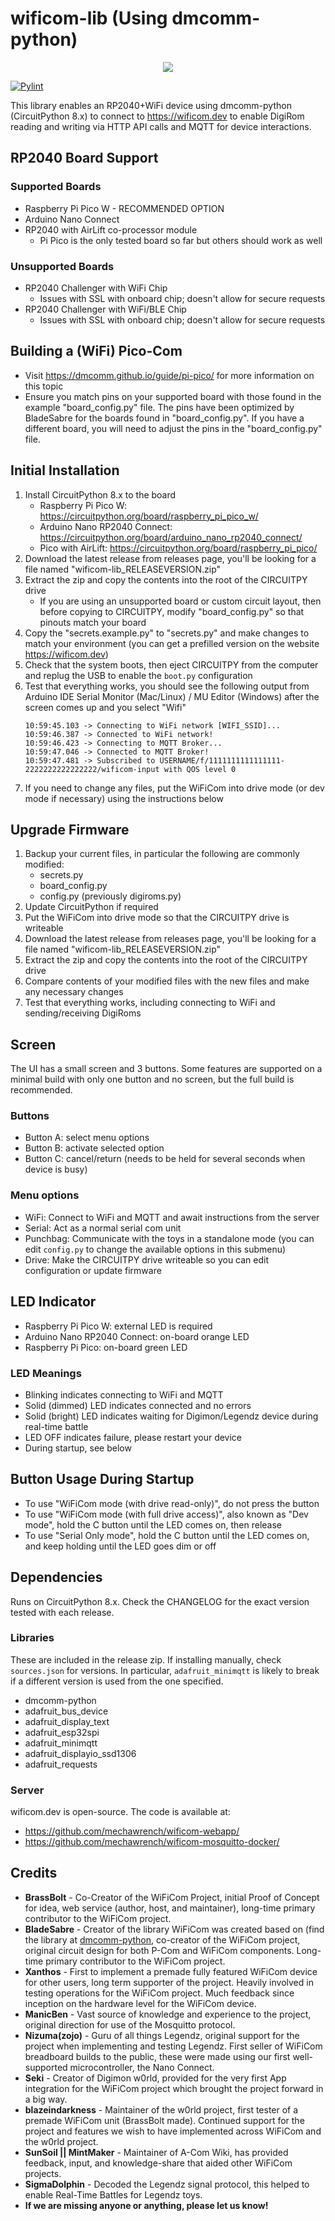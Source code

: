 # wificom-lib (Using dmcomm-python)

<p align="center">
    <a href="https://discord.gg/yJ4Ub64zrP">
        <img src="https://dcbadge.vercel.app/api/server/yJ4Ub64zrP">
    </a>
</p>

[![Pylint](https://github.com/mechawrench/wificom-lib/actions/workflows/pylint.yml/badge.svg)](https://github.com/mechawrench/wificom-lib/actions/workflows/pylint.yml)

This library enables an RP2040+WiFi device using dmcomm-python (CircuitPython 8.x) to connect to https://wificom.dev to enable DigiRom reading and writing via HTTP API calls and MQTT for device interactions.

## RP2040 Board Support

### Supported Boards
- Raspberry Pi Pico W - RECOMMENDED OPTION
- Arduino Nano Connect
- RP2040 with AirLift co-processor module
    - Pi Pico is the only tested board so far but others should work as well

### Unsupported Boards
- RP2040 Challenger with WiFi Chip
    - Issues with SSL with onboard chip; doesn't allow for secure requests
- RP2040 Challenger with WiFi/BLE Chip
    - Issues with SSL with onboard chip; doesn't allow for secure requests

## Building a (WiFi) Pico-Com
- Visit https://dmcomm.github.io/guide/pi-pico/ for more information on this topic
- Ensure you match pins on your supported board with those found in the example "board_config.py" file.  The pins have been optimized by BladeSabre for the boards found in "board_config.py".  If you have a different board, you will need to adjust the pins in the "board_config.py" file.

## Initial Installation

1. Install CircuitPython 8.x to the board
    - Raspberry Pi Pico W: https://circuitpython.org/board/raspberry_pi_pico_w/
    - Arduino Nano RP2040 Connect: https://circuitpython.org/board/arduino_nano_rp2040_connect/
    - Pico with AirLift: https://circuitpython.org/board/raspberry_pi_pico/
1. Download the latest release from releases page, you'll be looking for a file named "wificom-lib_RELEASEVERSION.zip"
1. Extract the zip and copy the contents into the root of the CIRCUITPY drive
    - If you are using an unsupported board or custom circuit layout, then before copying to CIRCUITPY, modify "board_config.py" so that pinouts match your board
1. Copy the "secrets.example.py" to "secrets.py" and make changes to match your environment (you can get a prefilled version on the website https://wificom.dev)
1. Check that the system boots, then eject CIRCUITPY from the computer and replug the USB to enable the `boot.py` configuration
1. Test that everything works, you should see the following output from Arduino IDE Serial Monitor (Mac/Linux) / MU Editor (Windows) after the screen comes up and you select "Wifi"
    ```
    10:59:45.103 -> Connecting to WiFi network [WIFI_SSID]...
    10:59:46.387 -> Connected to WiFi network!
    10:59:46.423 -> Connecting to MQTT Broker...
    10:59:47.046 -> Connected to MQTT Broker! 
    10:59:47.481 -> Subscribed to USERNAME/f/1111111111111111-2222222222222222/wificom-input with QOS level 0
    ```
1. If you need to change any files, put the WiFiCom into drive mode (or dev mode if necessary) using the instructions below

## Upgrade Firmware
1. Backup your current files, in particular the following are commonly modified:
    - secrets.py
    - board_config.py
    - config.py (previously digiroms.py)
1. Update CircuitPython if required
1. Put the WiFiCom into drive mode so that the CIRCUITPY drive is writeable
1. Download the latest release from releases page, you'll be looking for a file named "wificom-lib_RELEASEVERSION.zip"
1. Extract the zip and copy the contents into the root of the CIRCUITPY drive
1. Compare contents of your modified files with the new files and make any necessary changes
1. Test that everything works, including connecting to WiFi and sending/receiving DigiRoms

## Screen

The UI has a small screen and 3 buttons. Some features are supported on a minimal build with only one button and no screen, but the full build is recommended.

### Buttons
- Button A: select menu options
- Button B: activate selected option
- Button C: cancel/return (needs to be held for several seconds when device is busy)

### Menu options
- WiFi: Connect to WiFi and MQTT and await instructions from the server
- Serial: Act as a normal serial com unit
- Punchbag: Communicate with the toys in a standalone mode (you can edit `config.py` to change the available options in this submenu)
- Drive: Make the CIRCUITPY drive writeable so you can edit configuration or update firmware

## LED Indicator
- Raspberry Pi Pico W: external LED is required
- Arduino Nano RP2040 Connect: on-board orange LED
- Raspberry Pi Pico: on-board green LED

### LED Meanings
- Blinking indicates connecting to WiFi and MQTT
- Solid (dimmed) LED indicates connected and no errors
- Solid (bright) LED indicates waiting for Digimon/Legendz device during real-time battle
- LED OFF indicates failure, please restart your device
- During startup, see below

## Button Usage During Startup
- To use "WiFiCom mode (with drive read-only)", do not press the button
- To use "WiFiCom mode (with full drive access)", also known as "Dev mode", hold the C button until the LED comes on, then release
- To use "Serial Only mode", hold the C button until the LED comes on, and keep holding until the LED goes dim or off

## Dependencies

Runs on CircuitPython 8.x. Check the CHANGELOG for the exact version tested with each release.

### Libraries

These are included in the release zip. If installing manually, check `sources.json` for versions. In particular, `adafruit_minimqtt` is likely to break if a different version is used from the one specified.

- dmcomm-python
- adafruit_bus_device
- adafruit_display_text
- adafruit_esp32spi
- adafruit_minimqtt
- adafruit_displayio_ssd1306
- adafruit_requests

### Server

wificom.dev is open-source. The code is available at:
- https://github.com/mechawrench/wificom-webapp/
- https://github.com/mechawrench/wificom-mosquitto-docker/

## Credits

- **BrassBolt** - Co-Creator of the WiFiCom Project, initial Proof of Concept for idea, web service (author, host, and maintainer), long-time primary contributor to the WiFiCom project.
- **BladeSabre** - Creator of the library WiFiCom was created based on (find the library at [dmcomm-python](https://github.com/dmcomm/dmcomm-python), co-creator of the WiFiCom project, original circuit design for both P-Com and WiFiCom components.  Long-time primary contributor to the WiFiCom project.
- **Xanthos** - First to implement a premade fully featured WiFiCom device for other users, long term supporter of the project.  Heavily involved in testing operations for the WiFiCom project.  Much feedback since inception on the hardware level for the WiFiCom device.
- **ManicBen** - Vast source of knowledge and experience to the project, original direction for use of the Mosquitto protocol.
- **Nizuma(zojo)** - Guru of all things Legendz, original support for the project when implementing and testing Legendz.  First seller of WiFiCom breadboard builds to the public, these were made using our first well-supported microcontroller, the Nano Connect.
- **Seki** - Creator of Digimon w0rld, provided for the very first App integration for the WiFiCom project which brought the project forward in a big way.
- **blazeindarkness** - Maintainer of the w0rld project, first tester of a premade WiFiCom unit (BrassBolt made).  Continued support for the project and features we wish to have implemented across WiFiCom and the w0rld project.
- **SunSoil || MintMaker** - Maintainer of A-Com Wiki, has provided feedback, input, and knowledge-share that aided other WiFiCom projects.
- **SigmaDolphin** - Decoded the Legendz signal protocol, this helped to enable Real-Time Battles for Legendz toys.
- **If we are missing anyone or anything, please let us know!**